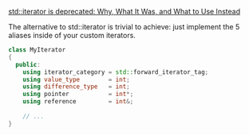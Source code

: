 [std::iterator is deprecated: Why, What It Was, and What to Use Instead](https://www.fluentcpp.com/2018/05/08/std-iterator-deprecated/)

The alternative to std::iterator is trivial to achieve: just implement the 5 aliases inside of your custom iterators. 

```cpp
class MyIterator
{
  public:
    using iterator_category = std::forward_iterator_tag;
    using value_type        = int;
    using difference_type   = int;
    using pointer           = int*;
    using reference         = int&;
  
    // ...
}
```
